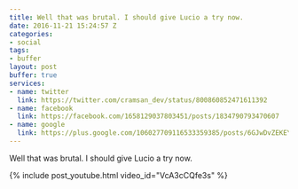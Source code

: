 ```yaml
---
title: Well that was brutal. I should give Lucio a try now.
date: 2016-11-21 15:24:57 Z
categories:
- social
tags:
- buffer
layout: post
buffer: true
services:
- name: twitter
  link: https://twitter.com/cramsan_dev/status/800860852471611392
- name: facebook
  link: https://facebook.com/1658129037803451/posts/1834790793470607
- name: google
  link: https://plus.google.com/106027709116533359385/posts/6GJwDvZEKEY
---
```


Well that was brutal. I should give Lucio a try now. 

{% include post_youtube.html video_id="VcA3cCQfe3s" %}
